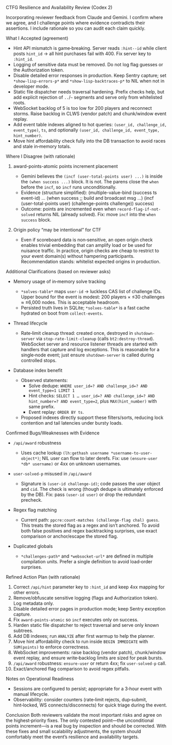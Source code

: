 CTFG Resilience and Availability Review (Codex 2)

Incorporating reviewer feedback from Claude and Gemini. I confirm where we agree, and I challenge points where evidence contradicts their assertions. I include rationale so you can audit each claim quickly.

What I Accepted (agreement)
- Hint API mismatch is game‑breaking. Server reads `:hint--id` while client posts `hint_id` → all hint purchases fail with 400. Fix server key to `:hint_id`.
- Logging of sensitive data must be removed. Do not log flag guesses or the Authorization token.
- Disable detailed error responses in production. Keep Sentry capture; set `*show-lisp-errors-p*` and `*show-lisp-backtraces-p*` to NIL when not in developer mode.
- Static file dispatcher needs traversal hardening. Prefix checks help, but add explicit rejection of `..`/`~` segments and serve only from whitelisted roots.
- WebSocket backlog of 5 is too low for 200 players and reconnect storms. Raise backlog in CLWS (vendor patch) and chunk/window event replay.
- Add event table indexes aligned to hot queries: `(user_id, challenge_id, event_type)`, `ts`, and optionally `(user_id, challenge_id, event_type, hint_number)`.
- Move hint affordability check fully into the DB transaction to avoid races and stale in‑memory totals.

Where I Disagree (with rationale)
1) award-points-atomic points increment placement
   - Gemini believes the `(incf (user-total-points user) ...)` is inside the `(when success ...)` block. It is not. The parens close the `when` before the `incf`, so `incf` runs unconditionally.
   - Evidence (structure simplified):
     (multiple-value-bind (success ts event-id) ...
       (when success
         ;; build and broadcast msg ...)
       (incf (user-total-points user) (challenge-points challenge))
       success)
   - Outcome: points are incremented even when `record-flag-if-not-solved` returns NIL (already solved). Fix: move `incf` into the `when success` block.

2) Origin policy “may be intentional” for CTF
   - Even if scoreboard data is non‑sensitive, an open origin check enables trivial embedding that can amplify load or be used for nuisance traffic. In practice, origin checks are cheap to restrict to your event domain(s) without hampering participants. Recommendation stands: whitelist expected origins in production.

Additional Clarifications (based on reviewer asks)
- Memory usage of in‑memory solve tracking
  - `*solves-table*` maps `user-id` → luckless CAS list of challenge IDs. Upper bound for the event is modest: 200 players × ≤30 challenges ≈ ≤6,000 nodes. This is acceptable headroom.
  - Persisted truth lives in SQLite; `*solves-table*` is a fast cache hydrated on boot from `collect-events`.

- Thread lifecycle
  - Rate‑limit cleanup thread: created once, destroyed in `shutdown-server` via `stop-rate-limit-cleanup` (calls `bt2:destroy-thread`). WebSocket server and resource listener threads are started with handlers that capture and log exceptions. This is reasonable for a single‑node event; just ensure `shutdown-server` is called during controlled stops.

- Database index benefit
  - Observed statements:
    - Solve dedupe: `WHERE user_id=? AND challenge_id=? AND event_type=1 LIMIT 1`
    - Hint checks: `SELECT 1 … user_id=? AND challenge_id=? AND hint_number=? AND event_type=2`, plus `MAX(hint_number)` with same prefix.
    - Event replay: `ORDER BY ts`.
  - Proposed indexes directly support these filters/sorts, reducing lock contention and tail latencies under bursty loads.

Confirmed Bugs/Weaknesses with Evidence
- `/api/award` robustness
  - Uses cache lookup `(lh:gethash username *username-to-user-object*)`; NIL user can flow to later derefs. Fix: use `(ensure-user *db* username)` or 4xx on unknown usernames.

- `user-solved-p` misused in `/api/award`
  - Signature is `(user-id challenge-id)`; code passes the user object and `cid`. The check is wrong (though dedupe is ultimately enforced by the DB). Fix: pass `(user-id user)` or drop the redundant precheck.

- Regex flag matching
  - Current path: `ppcre:count-matches (challenge-flag chal) guess`. This treats the stored flag as a regex and isn’t anchored. To avoid both false positives and regex backtracking surprises, use exact comparison or anchor/escape the stored flag.

- Duplicated globals
  - `*challenges-path*` and `*websocket-url*` are defined in multiple compilation units. Prefer a single definition to avoid load‑order surprises.

Refined Action Plan (with rationale)
1) Correct `/api/hint` parameter key to `:hint_id` and keep 4xx mapping for other errors.
2) Remove/obfuscate sensitive logging (flags and Authorization token). Log metadata only.
3) Disable detailed error pages in production mode; keep Sentry exception capture.
4) Fix `award-points-atomic` so `incf` executes only on success.
5) Harden static file dispatcher to reject traversal and serve only known subtrees.
6) Add DB indexes; run `ANALYZE` after first warmup to help the planner.
7) Move hint affordability check to run inside `BEGIN IMMEDIATE` with `SUM(points)` to enforce correctness.
8) WebSocket improvements: raise backlog (vendor patch), chunk/window event replay, and ensure write‑backlog limits are sized for peak bursts.
9) `/api/award` robustness: `ensure-user` or return 4xx; fix `user-solved-p` call.
10) Exact/anchored flag comparison to avoid regex pitfalls.

Notes on Operational Readiness
- Sessions are configured to persist; appropriate for a 3‑hour event with manual lifecycle.
- Observability: consider counters (rate‑limit rejects, dup‑submit, hint‑locked, WS connects/disconnects) for quick triage during the event.

Conclusion
Both reviewers validate the most important risks and agree on the highest‑priority fixes. The only contested point—the unconditional points increment—is a real bug by inspection and should be corrected. With these fixes and small scalability adjustments, the system should comfortably meet the event’s resilience and availability targets.

